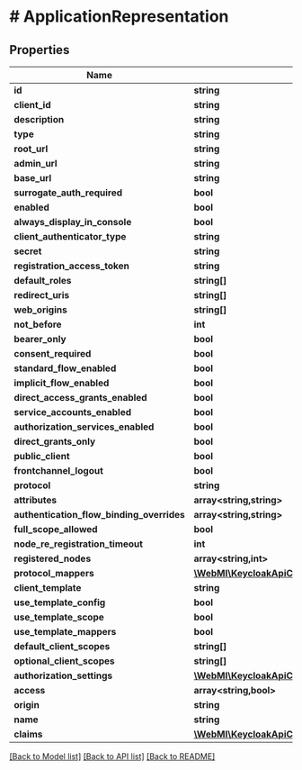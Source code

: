 # # ApplicationRepresentation

## Properties

Name | Type | Description | Notes
------------ | ------------- | ------------- | -------------
**id** | **string** |  | [optional]
**client_id** | **string** |  | [optional]
**description** | **string** |  | [optional]
**type** | **string** |  | [optional]
**root_url** | **string** |  | [optional]
**admin_url** | **string** |  | [optional]
**base_url** | **string** |  | [optional]
**surrogate_auth_required** | **bool** |  | [optional]
**enabled** | **bool** |  | [optional]
**always_display_in_console** | **bool** |  | [optional]
**client_authenticator_type** | **string** |  | [optional]
**secret** | **string** |  | [optional]
**registration_access_token** | **string** |  | [optional]
**default_roles** | **string[]** |  | [optional]
**redirect_uris** | **string[]** |  | [optional]
**web_origins** | **string[]** |  | [optional]
**not_before** | **int** |  | [optional]
**bearer_only** | **bool** |  | [optional]
**consent_required** | **bool** |  | [optional]
**standard_flow_enabled** | **bool** |  | [optional]
**implicit_flow_enabled** | **bool** |  | [optional]
**direct_access_grants_enabled** | **bool** |  | [optional]
**service_accounts_enabled** | **bool** |  | [optional]
**authorization_services_enabled** | **bool** |  | [optional]
**direct_grants_only** | **bool** |  | [optional]
**public_client** | **bool** |  | [optional]
**frontchannel_logout** | **bool** |  | [optional]
**protocol** | **string** |  | [optional]
**attributes** | **array<string,string>** |  | [optional]
**authentication_flow_binding_overrides** | **array<string,string>** |  | [optional]
**full_scope_allowed** | **bool** |  | [optional]
**node_re_registration_timeout** | **int** |  | [optional]
**registered_nodes** | **array<string,int>** |  | [optional]
**protocol_mappers** | [**\WebMI\KeycloakApiClient\KeycloakApi\Model\ProtocolMapperRepresentation[]**](ProtocolMapperRepresentation.md) |  | [optional]
**client_template** | **string** |  | [optional]
**use_template_config** | **bool** |  | [optional]
**use_template_scope** | **bool** |  | [optional]
**use_template_mappers** | **bool** |  | [optional]
**default_client_scopes** | **string[]** |  | [optional]
**optional_client_scopes** | **string[]** |  | [optional]
**authorization_settings** | [**\WebMI\KeycloakApiClient\KeycloakApi\Model\ResourceServerRepresentation**](ResourceServerRepresentation.md) |  | [optional]
**access** | **array<string,bool>** |  | [optional]
**origin** | **string** |  | [optional]
**name** | **string** |  | [optional]
**claims** | [**\WebMI\KeycloakApiClient\KeycloakApi\Model\ClaimRepresentation**](ClaimRepresentation.md) |  | [optional]

[[Back to Model list]](../../README.md#models) [[Back to API list]](../../README.md#endpoints) [[Back to README]](../../README.md)
